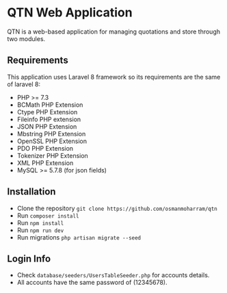 # QTN Web Application
QTN is a web-based application for managing quotations and store through two modules. 

## Requirements
This application uses Laravel 8 framework so its requirements are the same of laravel 8:
- PHP >= 7.3
- BCMath PHP Extension
- Ctype PHP Extension
- Fileinfo PHP extension
- JSON PHP Extension
- Mbstring PHP Extension
- OpenSSL PHP Extension
- PDO PHP Extension
- Tokenizer PHP Extension
- XML PHP Extension
- MySQL >= 5.7.8 (for json fields)

## Installation
- Clone the repository `git clone https://github.com/osmanmoharram/qtn`
- Run `composer install`
- Run `npm install`
- Run `npm run dev`
- Run migrations `php artisan migrate --seed`

## Login Info
- Check `database/seeders/UsersTableSeeder.php` for accounts details.
- All accounts have the same password of (12345678).
